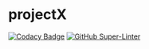 # projectX

[![Codacy Badge](https://api.codacy.com/project/badge/Grade/d692d8f21f7547678d65a32f403e488d)](https://app.codacy.com/gh/Project-X-Y-Z/projectX?utm_source=github.com&utm_medium=referral&utm_content=Project-X-Y-Z/projectX&utm_campaign=Badge_Grade_Settings)
[![GitHub Super-Linter](https://github.com/Project-X-Y-Z/projectX/workflows/Lint%20Code%20Base/badge.svg)](https://github.com/marketplace/actions/super-linter)
